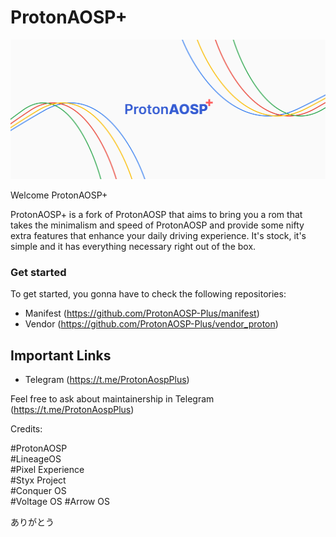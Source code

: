 # ProtonAOSP+

![banner](banner.png)

Welcome ProtonAOSP+ 

ProtonAOSP+ is a fork of ProtonAOSP that aims to bring you a rom that takes the minimalism and speed of ProtonAOSP and provide some nifty extra features that enhance your daily driving experience. It's stock, it's simple and it has everything necessary right out of the box.

### Get started 

To get started, you gonna have to check the following repositories:

- Manifest (https://github.com/ProtonAOSP-Plus/manifest)
- Vendor (https://github.com/ProtonAOSP-Plus/vendor_proton)

## Important Links

- Telegram (https://t.me/ProtonAospPlus)

Feel free to ask about maintainership in Telegram (https://t.me/ProtonAospPlus) 

Credits:

#ProtonAOSP  
#LineageOS  
#Pixel Experience  
#Styx Project  
#Conquer OS  
#Voltage OS 
#Arrow OS 

ありがとう
